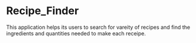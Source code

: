 # Recipe_Finder
This application helps its users to search for vareity of recipes and find the ingredients and quantities needed to make each receipe.
